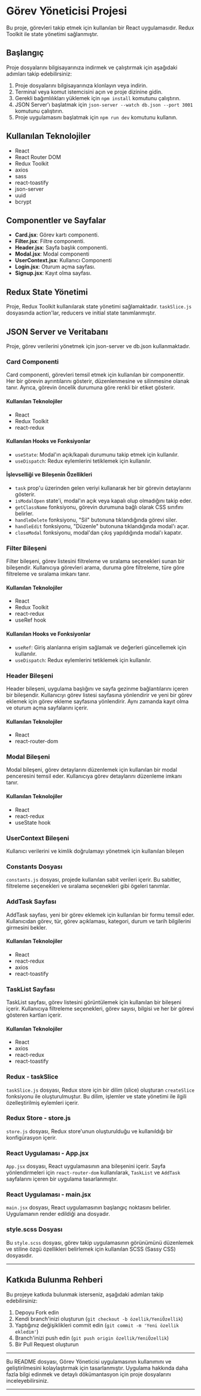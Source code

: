 # Görev Yöneticisi Projesi

Bu proje, görevleri takip etmek için kullanılan bir React uygulamasıdır. Redux Toolkit ile state yönetimi sağlanmıştır.

## Başlangıç

Proje dosyalarını bilgisayarınıza indirmek ve çalıştırmak için aşağıdaki adımları takip edebilirsiniz:

1. Proje dosyalarını bilgisayarınıza klonlayın veya indirin.
2. Terminal veya komut istemcisini açın ve proje dizinine gidin.
3. Gerekli bağımlılıkları yüklemek için `npm install` komutunu çalıştırın.
4. JSON Server'ı başlatmak için `json-server --watch db.json --port 3001` komutunu çalıştırın.
5. Proje uygulamasını başlatmak için `npm run dev` komutunu kullanın.

## Kullanılan Teknolojiler

- React
- React Router DOM
- Redux Toolkit
- axios
- sass
- react-toastify
- json-server
- uuid
- bcrypt

## Componentler ve Sayfalar

- **Card.jsx**: Görev kartı componenti.
- **Filter.jsx**: Filtre componenti.
- **Header.jsx**: Sayfa başlık componenti.
- **Modal.jsx**: Modal componenti
- **UserContext.jsx**: Kullanıcı Componenti
- **Login.jsx**: Oturum açma sayfası.
- **Signup.jsx**: Kayıt olma sayfası.

## Redux State Yönetimi

Proje, Redux Toolkit kullanılarak state yönetimi sağlamaktadır. `taskSlice.js` dosyasında action'lar, reducers ve initial state tanımlanmıştır.

## JSON Server ve Veritabanı

Proje, görev verilerini yönetmek için json-server ve db.json kullanmaktadır.

### Card Componenti

Card componenti, görevleri temsil etmek için kullanılan bir componenttir. Her bir görevin ayrıntılarını gösterir, düzenlenmesine ve silinmesine olanak tanır. Ayrıca, görevin öncelik durumuna göre renkli bir etiket gösterir.

#### Kullanılan Teknolojiler

- React
- Redux Toolkit
- react-redux

#### Kullanılan Hooks ve Fonksiyonlar

- `useState`: Modal'ın açık/kapalı durumunu takip etmek için kullanılır.
- `useDispatch`: Redux eylemlerini tetiklemek için kullanılır.

#### İşlevselliği ve Bileşenin Özellikleri

- `task` prop'u üzerinden gelen veriyi kullanarak her bir görevin detaylarını gösterir.
- `isModalOpen` state'i, modal'ın açık veya kapalı olup olmadığını takip eder.
- `getClassName` fonksiyonu, görevin durumuna bağlı olarak CSS sınıfını belirler.
- `handleDelete` fonksiyonu, "Sil" butonuna tıklandığında görevi siler.
- `handleEdit` fonksiyonu, "Düzenle" butonuna tıklandığında modal'ı açar.
- `closeModal` fonksiyonu, modal'dan çıkış yapıldığında modal'ı kapatır.

### Filter Bileşeni

Filter bileşeni, görev listesini filtreleme ve sıralama seçenekleri sunan bir bileşendir. Kullanıcıya görevleri arama, duruma göre filtreleme, türe göre filtreleme ve sıralama imkanı tanır.

#### Kullanılan Teknolojiler

- React
- Redux Toolkit
- react-redux
- useRef hook

#### Kullanılan Hooks ve Fonksiyonlar

- `useRef`: Giriş alanlarına erişim sağlamak ve değerleri güncellemek için kullanılır.
- `useDispatch`: Redux eylemlerini tetiklemek için kullanılır.

### Header Bileşeni

Header bileşeni, uygulama başlığını ve sayfa gezinme bağlantılarını içeren bir bileşendir. Kullanıcıyı görev listesi sayfasına yönlendirir ve yeni bir görev eklemek için görev ekleme sayfasına yönlendirir. Aynı zamanda kayıt olma ve oturum açma sayfalarını içerir.

#### Kullanılan Teknolojiler

- React
- react-router-dom

### Modal Bileşeni

Modal bileşeni, görev detaylarını düzenlemek için kullanılan bir modal penceresini temsil eder. Kullanıcıya görev detaylarını düzenleme imkanı tanır.

#### Kullanılan Teknolojiler

- React
- react-redux
- useState hook

### UserContext Bileşeni

Kullanıcı verilerini ve kimlik doğrulamayı yönetmek için kullanılan bileşen

### Constants Dosyası

`constants.js` dosyası, projede kullanılan sabit verileri içerir. Bu sabitler, filtreleme seçenekleri ve sıralama seçenekleri gibi ögeleri tanımlar.

### AddTask Sayfası

AddTask sayfası, yeni bir görev eklemek için kullanılan bir formu temsil eder. Kullanıcıdan görev, tür, görev açıklaması, kategori, durum ve tarih bilgilerini girmesini bekler.

#### Kullanılan Teknolojiler

- React
- react-redux
- axios
- react-toastify

### TaskList Sayfası

TaskList sayfası, görev listesini görüntülemek için kullanılan bir bileşeni içerir. Kullanıcıya filtreleme seçenekleri, görev sayısı, bilgisi ve her bir görevi gösteren kartları içerir.

#### Kullanılan Teknolojiler

- React
- axios
- react-redux
- react-toastify

### Redux - taskSlice

`taskSlice.js` dosyası, Redux store için bir dilim (slice) oluşturan `createSlice` fonksiyonu ile oluşturulmuştur. Bu dilim, işlemler ve state yönetimi ile ilgili özelleştirilmiş eylemleri içerir.

### Redux Store - store.js

`store.js` dosyası, Redux store'unun oluşturulduğu ve kullanıldığı bir konfigürasyon içerir.

### React Uygulaması - App.jsx

`App.jsx` dosyası, React uygulamasının ana bileşenini içerir. Sayfa yönlendirmeleri için `react-router-dom` kullanılarak, `TaskList` ve `AddTask` sayfalarını içeren bir uygulama tasarlanmıştır.

### React Uygulaması - main.jsx

`main.jsx` dosyası, React uygulamasının başlangıç noktasını belirler. Uygulamanın render edildiği ana dosyadır.

### style.scss Dosyası

Bu `style.scss` dosyası, görev takip uygulamasının görünümünü düzenlemek ve stiline özgü özellikleri belirlemek için kullanılan SCSS (Sassy CSS) dosyasıdır.

---

## Katkıda Bulunma Rehberi

Bu projeye katkıda bulunmak isterseniz, aşağıdaki adımları takip edebilirsiniz:

1. Depoyu Fork edin
2. Kendi branch'inizi oluşturun (`git checkout -b özellik/YeniÖzellik`)
3. Yaptığınız değişiklikleri commit edin (`git commit -m 'Yeni özellik ekledim'`)
4. Branch'inizi push edin (`git push origin özellik/YeniÖzellik`)
5. Bir Pull Request oluşturun

---

Bu README dosyası, Görev Yöneticisi uygulamasının kullanımını ve geliştirilmesini kolaylaştırmak için tasarlanmıştır. Uygulama hakkında daha fazla bilgi edinmek ve detaylı dökümantasyon için proje dosyalarını inceleyebilirsiniz.

---
